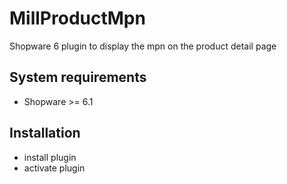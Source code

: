 # MillProductMpn

Shopware 6 plugin to display the mpn on the product detail page

## System requirements

* Shopware >= 6.1

## Installation

* install plugin
* activate plugin